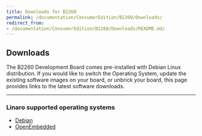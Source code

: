 ```yaml
---
title: Downloads for B2260
permalink: /documentation/ConsumerEdition/B2260/Downloads/
redirect_from:
- /documentation/ConsumerEdition/B2260/Downloads/README.md/
---
```

## Downloads

The B2260 Development Board comes pre-installed with Debian Linux distribution. If you would like to switch the Operating System, update the existing software images on your board, or unbrick your board, this page provides links to the latest software downloads.

***

### Linaro supported operating systems

- [Debian](Debian.md)
- [OpenEmbedded](OpenEmbedded.md)
